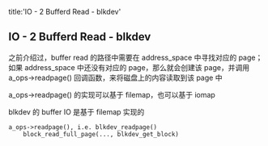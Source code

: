 title:'IO - 2 Bufferd Read - blkdev'
## IO - 2 Bufferd Read - blkdev


之前介绍过，buffer read 的路径中需要在 address_space 中寻找对应的 page；如果 address_space 中还没有对应的 page，那么就会创建该 page，并调用 a_ops->readpage() 回调函数，来将磁盘上的内容读取到该 page 中

a_ops->readpage() 的实现可以基于 filemap，也可以基于 iomap

blkdev 的 buffer IO 是基于 filemap 实现的

```
a_ops->readpage(), i.e. blkdev_readpage()
    block_read_full_page(..., blkdev_get_block)
```